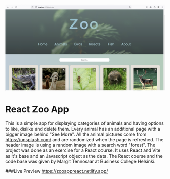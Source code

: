 ![screenshot of page that has animals in cards](preview.png)

# React Zoo App

This is a simple app for displaying categories of animals and having options to like, dislike and delete them. Every animal has an additional page with a bigger image behind "See More". All the animal pictures come from https://unsplash.com/ and are randomized when the page is refreshed. The header image is using a random image with a search word "forest". The project was done as an exercise for a React course. It uses React and Vite as it's base and an Javascript object as the data. The React course and the code base was given by Margit Tennosaar at Business College Helsinki.

###Live Preview
https://zooappreact.netlify.app/
